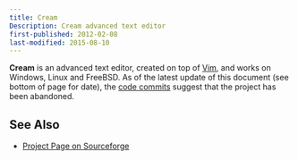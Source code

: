```yaml
---
title: Cream
Description: Cream advanced text editor
first-published: 2012-02-08
last-modified: 2015-08-10
---
```


**Cream** is an advanced text editor, created on top of [Vim](/docs/vim.html), 
and works on Windows, Linux and FreeBSD. As of the latest update of this 
document (see bottom of page for date), the [code commits][cream-cvs] suggest 
that the project has been abandoned.

See Also
--------

*   [Project Page on Sourceforge](http://cream.sourceforge.net/)

<!-- Links -->
[cream-cvs]: http://cream.cvs.sourceforge.net/viewvc/cream/cream/ "Cream CVS"
